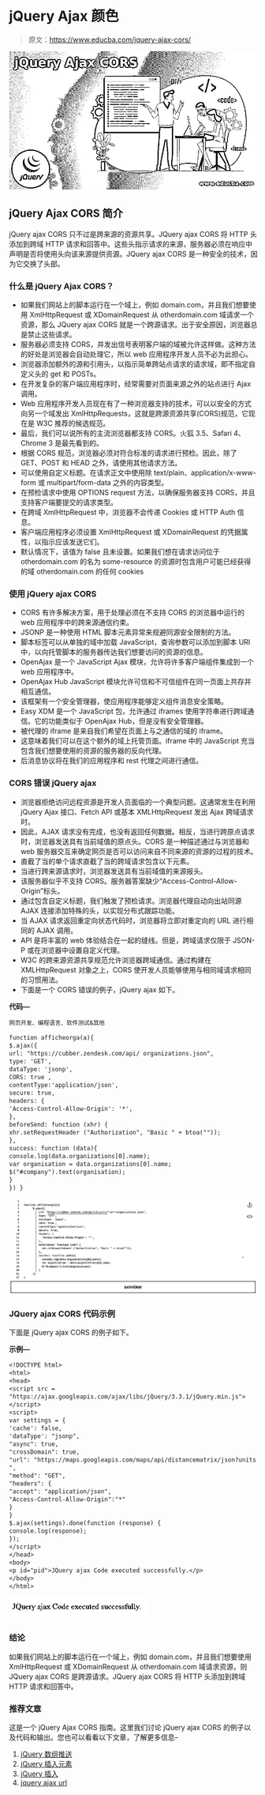 # jQuery Ajax 颜色

> 原文：<https://www.educba.com/jquery-ajax-cors/>

![jQuery Ajax CORS](img/f9954608fa64e79238f631b7437f4537.png)



## jQuery Ajax CORS 简介

jQuery ajax CORS 只不过是跨来源的资源共享。JQuery ajax CORS 将 HTTP 头添加到跨域 HTTP 请求和回答中。这些头指示请求的来源，服务器必须在响应中声明是否将使用头向该来源提供资源。JQuery ajax CORS 是一种安全的技术，因为它交换了头部。

### 什么是 jQuery Ajax CORS？

*   如果我们网站上的脚本运行在一个域上，例如 domain.com，并且我们想要使用 XmlHttpRequest 或 XDomainRequest 从 otherdomain.com 域请求一个资源，那么 JQuery ajax CORS 就是一个跨源请求。出于安全原因，浏览器总是禁止这些请求。
*   服务器必须支持 CORS，并发出信号表明客户端的域被允许这样做。这种方法的好处是浏览器会自动处理它，所以 web 应用程序开发人员不必为此担心。
*   浏览器添加额外的源和引用头，以指示简单跨站点请求的请求域，即不指定自定义头的 get 和 POSTs。
*   在开发复杂的客户端应用程序时，经常需要对页面来源之外的站点进行 Ajax 调用。
*   Web 应用程序开发人员现在有了一种浏览器支持的技术，可以以安全的方式向另一个域发出 XmlHttpRequests，这就是跨源资源共享(CORS)规范，它现在是 W3C 推荐的候选规范。
*   最后，我们可以说所有的主流浏览器都支持 CORS。火狐 3.5、Safari 4、Chrome 3 是最先看到的。
*   根据 CORS 规范，浏览器必须对符合标准的请求进行预检。因此，除了 GET、POST 和 HEAD 之外，请使用其他请求方法。
*   可以使用自定义标题。在请求正文中使用除 text/plain、application/x-www-form 或 multipart/form-data 之外的内容类型。
*   在预检请求中使用 OPTIONS request 方法，以确保服务器支持 CORS，并且支持客户端要提交的请求类型。
*   在跨域 XmlHttpRequest 中，浏览器不会传递 Cookies 或 HTTP Auth 信息。
*   客户端应用程序必须设置 XmlHttpRequest 或 XDomainRequest 的凭据属性，以指示应该发送它们。
*   默认情况下，该值为 false 且未设置。如果我们想在请求访问位于 otherdomain.com 的名为 some-resource 的资源时包含用户可能已经获得的域 otherdomain.com 的任何 cookies

### 使用 jQuery ajax CORS

*   CORS 有许多解决方案，用于处理必须在不支持 CORS 的浏览器中运行的 web 应用程序中的跨来源通信约束。
*   JSONP 是一种使用 HTML 脚本元素异常来规避同源安全限制的方法。
*   脚本标签可以从单独的域中加载 JavaScript，查询参数可以添加到脚本 URI 中，以向托管脚本的服务器传达我们想要访问的资源的信息。
*   OpenAjax 是一个 JavaScript Ajax 模块，允许将许多客户端组件集成到一个 web 应用程序中。
*   OpenAjax Hub JavaScript 模块允许可信和不可信组件在同一页面上共存并相互通信。
*   该框架有一个安全管理器，使应用程序能够定义组件消息安全策略。
*   Easy XDM 是一个 JavaScript 包，允许通过 iframes 使用字符串进行跨域通信。它的功能类似于 OpenAjax Hub，但是没有安全管理器。
*   被代理的 iframe 是来自我们希望在页面上与之通信的域的 iframe。
*   这意味着我们可以在这个额外的域上托管页面。iframe 中的 JavaScript 充当包含我们想要使用的资源的服务器的反向代理。
*   后消息协议将在我们的应用程序和 rest 代理之间进行通信。

### CORS 错误 jQuery ajax

*   浏览器拒绝访问远程资源是开发人员面临的一个典型问题。这通常发生在利用 jQuery Ajax 接口、Fetch API 或基本 XMLHttpRequest 发出 Ajax 跨域请求时。
*   因此，AJAX 请求没有完成，也没有返回任何数据。相反，当进行跨原点请求时，浏览器发送具有当前域值的原点头。CORS 是一种描述通过与浏览器和 web 服务器交互来确定网页是否可以访问来自不同来源的资源的过程的技术。
*   直截了当的单个请求直截了当的跨域请求包含以下元素。
*   当进行跨来源请求时，浏览器发送具有当前域值的来源报头。
*   该服务器似乎不支持 CORS。服务器答案缺少“Access-Control-Allow-Origin”标头。
*   通过包含自定义标题，我们触发了预检请求。浏览器代理自动向出站同源 AJAX 连接添加特殊的头，以实现分布式跟踪功能。
*   当 AJAX 请求返回重定向状态代码时，浏览器将立即对重定向的 URL 进行相同的 AJAX 调用。
*   API 是将丰富的 web 体验结合在一起的缝线。但是，跨域请求仅限于 JSON-P 或在浏览器中设置自定义代理。
*   W3C 的跨来源资源共享规范允许浏览器跨域通信。通过构建在 XMLHttpRequest 对象之上，CORS 使开发人员能够使用与相同域请求相同的习惯用法。
*   下面是一个 CORS 错误的例子，jQuery ajax 如下。

**代码—**

<small>网页开发、编程语言、软件测试&其他</small>

```
function afficheorga(a){
$.ajax({
url: "https://cubber.zendesk.com/api/ organizations.json",
type: 'GET',
dataType: 'jsonp',
CORS: true ,
contentType:'application/json',
secure: true,
headers: {
'Access-Control-Allow-Origin': '*',
},
beforeSend: function (xhr) {
xhr.setRequestHeader ("Authorization", "Basic " + btoa(""));
},
success: function (data){
console.log(data.organizations[0].name);
var organisation = data.organizations[0].name;
$("#company").text(organisation);
}
}) }
```

![jQuery Ajax CORS output 1](img/fce3cc05ccecd3031342ec74970f1f27.png)



### JQuery ajax CORS 代码示例

下面是 jQuery ajax CORS 的例子如下。

**示例—**

```
<!DOCTYPE html>
<html>
<head>
<script src = "https://ajax.googleapis.com/ajax/libs/jQuery/3.3.1/jQuery.min.js"></script>
<script>
var settings = {
'cache': false,
'dataType': "jsonp",
"async": true,
"crossDomain": true,
"url": "https://maps.googleapis.com/maps/api/distancematrix/json?units ",
"method": "GET",
"headers": {
"accept": "application/json",
"Access-Control-Allow-Origin":"*"
}
}
$.ajax(settings).done(function (response) {
console.log(response);
});
</script>
</head>
<body>
<p id="pid">JQuery ajax Code executed successfully.</p>
</body>
</html>
```

![output 2](img/32f41bdc68c2e3435611b449c835e1b9.png)



### 结论

如果我们网站上的脚本运行在一个域上，例如 domain.com，并且我们想要使用 XmlHttpRequest 或 XDomainRequest 从 otherdomain.com 域请求资源，则 JQuery ajax CORS 是跨源请求。JQuery ajax CORS 将 HTTP 头添加到跨域 HTTP 请求和回答中。

### 推荐文章

这是一个 jQuery Ajax CORS 指南。这里我们讨论 jQuery ajax CORS 的例子以及代码和输出。您也可以看看以下文章，了解更多信息–

1.  [jQuery 数组推送](https://www.educba.com/jquery-array-push/)
2.  [jQuery 插入元素](https://www.educba.com/jquery-insert-element/)
3.  [jQuery 插入](https://www.educba.com/jquery-insert/)
4.  [jquery ajax url](https://www.educba.com/jquery-ajax-url/)





